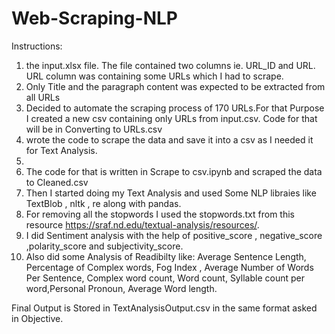 # Web-Scraping-NLP

Instructions:
1.	 the input.xlsx file. The file contained two columns ie. URL_ID and URL. URL column was containing some URLs which I had to scrape.
2.	Only Title and the paragraph content was expected to be extracted from all URLs
3.	Decided to automate the scraping process of 170 URLs.For that Purpose I created a new csv containing only URLs from input.csv. Code for that will be in Converting to URLs.csv
4.  wrote the code to scrape the data and save it into a csv as I needed it for Text Analysis. 
5.	
6.	The code for that is written in Scrape to csv.ipynb and scraped the data to Cleaned.csv
7.	Then I started doing my Text Analysis and used Some NLP libraies like TextBlob , nltk , re along with pandas.
8.	For removing all the stopwords I used the stopwords.txt from this resource https://sraf.nd.edu/textual-analysis/resources/.
9.	I did Sentiment analysis with the help of positive_score  , negative_score ,polarity_score and subjectivity_score.
10.	Also did some Analysis of Readibilty like:
Average Sentence Length, Percentage of Complex words, Fog Index , Average Number of Words Per Sentence, Complex word count, Word count, Syllable count per word,Personal Pronoun, Average Word length.


Final Output is Stored in TextAnalysisOutput.csv in the same format asked in Objective.
